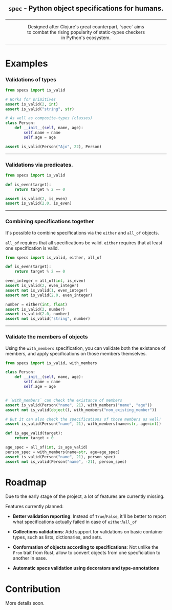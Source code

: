 ## <p align="center">`spec` - Python object specifications for humans.</p>
---

<p align="center">
Designed after Clojure's great counterpart, `spec` aims</br>
to combat the rising popularity of static-types checkers</br>
in Python's ecosystem.
</p>

---

# Examples

### **Validations of types**
``` python
from specs import is_valid

# Works for primitives
assert is_valid(2, int)
assert is_valid("string", str)

# As well as composite-types (classes)
class Person:
    def __init__(self, name, age):
        self.name = name
        self.age = age

assert is_valid(Person("Ajo", 22), Person)
```

---
### **Validations via predicates.**
``` python
from specs import is_valid

def is_even(target):
    return target % 2 == 0

assert is_valid(2, is_even)
assert is_valid(2.0, is_even)
```

---
### **Combining specifications together**
It's possible to combine specifications
via the `either` and `all_of` objects.

`all_of` requires that all specifications be valid.
`either` requires that at least one specification is valid.

``` python
from specs import is_valid, either, all_of

def is_even(target):
    return target % 2 == 0

even_integer = all_of(int, is_even)
assert is_valid(2, even_integer)
assert not is_valid(1, even_integer)
assert not is_valid(2.0, even_integer)

number = either(int, float)
assert is_valid(2, number)
assert is_valid(2.0, number)
assert not is_valid("string", number)
```
---
### **Validate the members of objects**
Using the `with_members` specification, you can
validate both the existance of members, and apply
specifications on those members themselves.

``` python
from specs import is_valid, with_members

class Person:
    def __init__(self, name, age):
        self.name = name
        self.age = age


# `with_members` can check the existance of members
assert is_valid(Person("name", 21), with_members("name", "age"))
assert not is_valid(object(), with_members("non_existing_member"))

# But it can also check the specifications of those members as well!
assert is_valid(Person("name", 21), with_members(name=str, age=int))

def is_age_valid(target):
    return target > 0

age_spec = all_of(int, is_age_valid)
person_spec = with_members(name=str, age=age_spec)
assert is_valid(Person("name", 21), person_spec)
assert not is_valid(Person("name", -21), person_spec)
```


# Roadmap
Due to the early stage of the project, a lot
of features are currently missing.

Features currently planned:
- **Better validation reporting**: Instead of `True`/`False`, it'll
  be better to report what specifications actually failed in case
  of `either`/`all_of`

- **Collections validations**: Add support for validations on basic
  container types, such as lists, dictionaries, and sets.

- **Conformation of objects according to specifications**: Not unlike the `From` trait from Rust,
  allow to convert objects from one specficiation to another in ease.

- **Automatic specs validation using decorators and type-annotations**


# Contribution
More details soon.
